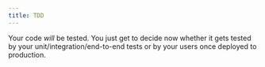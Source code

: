 ```yaml
---
title: TDD
---
```


Your code *will* be tested. You just get to decide now whether it gets tested by your unit/integration/end-to-end tests or by your users once deployed to production.
